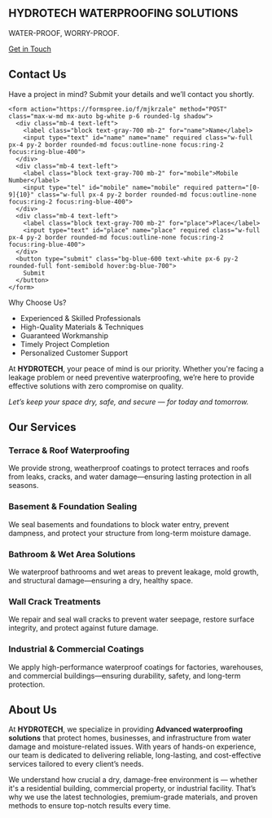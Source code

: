 <!DOCTYPE html>
<html lang="en">
<head>
  <meta charset="UTF-8" />
  <meta name="viewport" content="width=device-width, initial-scale=1.0" />
  <title>HYDROTECH Waterproofing Solutions</title>
  <meta name="google-site-verification" content="google5b7b23c5d4310b86" />
  <script src="https://cdn.tailwindcss.com"></script>
</head>
<body class="bg-gray-50 text-gray-800">

  <!-- Hero Section -->
  <section class="bg-blue-600 text-white text-center py-20">
    <h1 class="text-4xl font-bold mb-4">HYDROTECH WATERPROOFING SOLUTIONS</h1>
    <p class="text-lg mb-6">WATER-PROOF, WORRY-PROOF.</p>
    <a href="#contact" class="bg-white text-blue-600 px-6 py-2 rounded-full font-semibold hover:bg-blue-100">Get in Touch</a>
  </section>

  <!-- About Section -->
  <section id="contact" class="bg-gray-200 py-16 px-6 text-center">
    <h2 class="text-3xl font-bold mb-4">Contact Us</h2>
    <p class="mb-6 text-gray-700">Have a project in mind? Submit your details and we’ll contact you shortly.</p>

    <form action="https://formspree.io/f/mjkrzale" method="POST" class="max-w-md mx-auto bg-white p-6 rounded-lg shadow">
      <div class="mb-4 text-left">
        <label class="block text-gray-700 mb-2" for="name">Name</label>
        <input type="text" id="name" name="name" required class="w-full px-4 py-2 border rounded-md focus:outline-none focus:ring-2 focus:ring-blue-400">
      </div>
      <div class="mb-4 text-left">
        <label class="block text-gray-700 mb-2" for="mobile">Mobile Number</label>
        <input type="tel" id="mobile" name="mobile" required pattern="[0-9]{10}" class="w-full px-4 py-2 border rounded-md focus:outline-none focus:ring-2 focus:ring-blue-400">
      </div>
      <div class="mb-4 text-left">
        <label class="block text-gray-700 mb-2" for="place">Place</label>
        <input type="text" id="place" name="place" required class="w-full px-4 py-2 border rounded-md focus:outline-none focus:ring-2 focus:ring-blue-400">
      </div>
      <button type="submit" class="bg-blue-600 text-white px-6 py-2 rounded-full font-semibold hover:bg-blue-700">
        Submit
      </button>
    </form>
  </section>

  <!-- Why Choose Us Section -->
  <div class="text-center">
    <p class="text-2xl font-bold mb-4">Why Choose Us?</p>
    <div class="text-center">
      <ul class="list-disc list-inside text-gray-700 inline-block text-left">
        <li>Experienced & Skilled Professionals</li>
        <li>High-Quality Materials & Techniques</li>
        <li>Guaranteed Workmanship</li>
        <li>Timely Project Completion</li>
        <li>Personalized Customer Support</li>
      </ul>
    </div>
    <p class="mt-6 mb-2">
      At <strong>HYDROTECH</strong>, your peace of mind is our priority. Whether you're facing a leakage problem or need preventive waterproofing, we’re here to provide effective solutions with zero compromise on quality.
    </p>
    <p><em>Let’s keep your space dry, safe, and secure — for today and tomorrow.</em></p>
  </div>

  <!-- Services Section -->
  <section id="services" class="bg-white py-16 px-6">
    <div class="max-w-5xl mx-auto text-center">
      <h2 class="text-3xl font-bold mb-10">Our Services</h2>
      <div class="grid grid-cols-1 md:grid-cols-3 gap-8">
        <div class="bg-gray-100 p-6 rounded-lg shadow">
          <h3 class="text-xl font-semibold mb-2">Terrace & Roof Waterproofing</h3>
          <p>We provide strong, weatherproof coatings to protect terraces and roofs from leaks, cracks, and water damage—ensuring lasting protection in all seasons.</p>
        </div>
        <div class="bg-gray-100 p-6 rounded-lg shadow">
          <h3 class="text-xl font-semibold mb-2">Basement & Foundation Sealing</h3>
          <p>We seal basements and foundations to block water entry, prevent dampness, and protect your structure from long-term moisture damage.</p>
        </div>
        <div class="bg-gray-100 p-6 rounded-lg shadow">
          <h3 class="text-xl font-semibold mb-2">Bathroom & Wet Area Solutions</h3>
          <p>We waterproof bathrooms and wet areas to prevent leakage, mold growth, and structural damage—ensuring a dry, healthy space.</p>
        </div>
        <div class="bg-gray-100 p-6 rounded-lg shadow">
          <h3 class="text-xl font-semibold mb-2">Wall Crack Treatments</h3>
          <p>We repair and seal wall cracks to prevent water seepage, restore surface integrity, and protect against future damage.</p>
        </div>
        <div class="bg-gray-100 p-6 rounded-lg shadow">
          <h3 class="text-xl font-semibold mb-2">Industrial & Commercial Coatings</h3>
          <p>We apply high-performance waterproof coatings for factories, warehouses, and commercial buildings—ensuring durability, safety, and long-term protection.</p>
        </div>
      </div>
    </div>
  </section>

  <!-- About Section -->
  <section id="about" class="py-16 px-6 max-w-4xl mx-auto text-center">
    <h2 class="text-3xl font-bold mb-4">About Us</h2>
    <p class="mb-4">
      At <strong>HYDROTECH</strong>, we specialize in providing <strong>Advanced waterproofing solutions</strong> that protect homes, businesses, and infrastructure from water damage and moisture-related issues. With years of hands-on experience, our team is dedicated to delivering reliable, long-lasting, and cost-effective services tailored to every client’s needs.
    </p>
    <p class="mb-4">
      We understand how crucial a dry, damage-free environment is — whether it's a residential building, commercial property, or industrial facility. That’s why we use the latest technologies, premium-grade materials, and proven methods to ensure top-notch results every time.
    </p>
  </section>

</body>
</html>
